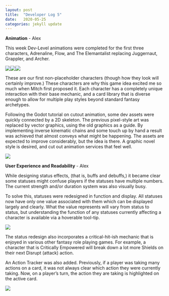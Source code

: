 ```yaml
---
layout: post
title:  "Developer Log 5"
date:   2020-05-25
categories: jekyll update
---
```


**Animation** - Alex

This week Dev-Level animations were completed for the first three characters, Adrenaline, Flow, and The Elemantalist replacing Juggernaut, Grappler, and Archer. 

![](https://cdn.discordapp.com/attachments/575192288951533571/714358323691913236/Adrenaline_Idle.gif.gif)![](https://cdn.discordapp.com/attachments/575192288951533571/714358325487337522/flow_idle.gif)![](https://cdn.discordapp.com/attachments/575192288951533571/714358321355685898/elementalist_idle.gif)
    
These are our first non-placeholder characters (though how they look will certainly improve.) These characters are why this game idea excited me so much when Mitch first proposed it. Each character has a completely unique interaction with their base mechanic, and a card library that is diverse enough to allow for multiple play styles beyond standard fantasy archetypes.

Following the Godot tutorial on cutout animation, some dev assets were quickly connected by a 2D skeleton. The previous pixel-style art was replaced by vector graphics, using the old graphics as a guide. By implementing inverse kinematic chains and some touch up by hand a result was achieved that almost conveys what might be happening. The assets are expected to improve considerably, but the idea is there. A graphic novel style is desired, and cut out animation services that feel well.
    
![](https://cdn.discordapp.com/attachments/575192288951533571/714353859308290058/elementalist_juggle.gif)

**User Experience and Readability** - Alex

While designing status effects, (that is, buffs and debuffs,) it became clear some statuses might confuse players if the statuses have multiple numbers. The current strength and/or duration system was also visually busy.

To solve this, statuses were redesigned in function and display. All statuses now have only one value associated with them which can be displayed largely and clearly. What the value represents will vary from status to status, but understanding the function of any statuses currently affecting a character is available via a hoverable tool-tip.
    
![](https://cdn.discordapp.com/attachments/575192288951533571/714353850345062430/tooltip_example.png)

The status redesign also incorporates a critical-hit-ish mechanic that is enjoyed in various other fantasy role playing games. For example, a character that is Critically Empowered will break down a lot more Shields on their next Disrupt (attack) action.

An Action Tracker was also added. Previously, if a player was taking many actions on a card, it was not always clear which action they were currently taking. Now, on a player’s turn, the action they are taking is highlighted on the active card.
    
![](https://cdn.discordapp.com/attachments/575192288951533571/714353854480777216/action_tracker_example.gif)
